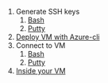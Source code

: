 1. Generate SSH keys
    1. [Bash](01-key-generation-bash.md)
    1. [Putty](01-key-generation-putty.md)
1.	[Deploy VM with Azure-cli](02-deploy-vm.md)
1.	Connect to VM
    1.	[Bash](03-connect-to-vm-bash.md)
    1.  [Putty](03-connect-to-vm-putty.md)
1. [Inside your VM](04-inside-vm.md)